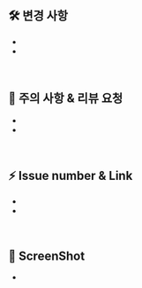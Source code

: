 <!--
  🚨PR 전에 해야할 것들🚨
  * PR 제목에 type 적기(ex Feature)
  * reviewer 등록하기
  * assignees 등록하기
  * label 붙이기
  * 브랜치 Merge 후 해당 브랜치 삭제하기
-->
## 🛠️ 변경 사항
- 
- 

<br/>

## 📝 주의 사항 & 리뷰 요청
- 
- 

<br/>

## ⚡️ Issue number & Link
-
- 

<br/>

## 📸 ScreenShot
-

<br/>
